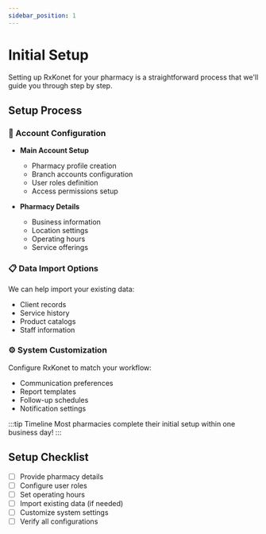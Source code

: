 ```yaml
---
sidebar_position: 1
---
```


# Initial Setup

Setting up RxKonet for your pharmacy is a straightforward process that we'll guide you through step by step.

## Setup Process

### 🏢 Account Configuration

- **Main Account Setup**
  - Pharmacy profile creation
  - Branch accounts configuration
  - User roles definition
  - Access permissions setup

- **Pharmacy Details**
  - Business information
  - Location settings
  - Operating hours
  - Service offerings

### 📋 Data Import Options

We can help import your existing data:
- Client records
- Service history
- Product catalogs
- Staff information

### ⚙️ System Customization

Configure RxKonet to match your workflow:
- Communication preferences
- Report templates
- Follow-up schedules
- Notification settings

:::tip Timeline
Most pharmacies complete their initial setup within one business day!
:::

## Setup Checklist

- [ ] Provide pharmacy details
- [ ] Configure user roles
- [ ] Set operating hours
- [ ] Import existing data (if needed)
- [ ] Customize system settings
- [ ] Verify all configurations 
